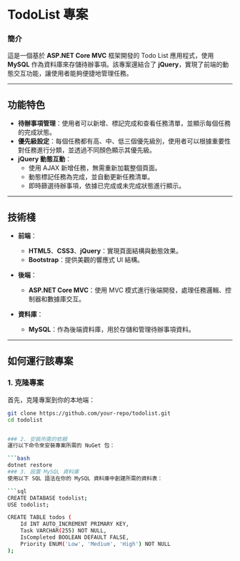 # TodoList 專案

### 簡介
這是一個基於 **ASP.NET Core MVC** 框架開發的 Todo List 應用程式，使用 **MySQL** 作為資料庫來存儲待辦事項。該專案還結合了 **jQuery**，實現了前端的動態交互功能，讓使用者能夠便捷地管理任務。

---

## 功能特色

- **待辦事項管理**：使用者可以新增、標記完成和查看任務清單，並顯示每個任務的完成狀態。
- **優先級設定**：每個任務都有高、中、低三個優先級別，使用者可以根據重要性對任務進行分類，並透過不同顏色顯示其優先級。
- **jQuery 動態互動**：
  - 使用 AJAX 新增任務，無需重新加載整個頁面。
  - 動態標記任務為完成，並自動更新任務清單。
  - 即時篩選待辦事項，依據已完成或未完成狀態進行顯示。

---

## 技術棧

- **前端**：
  - **HTML5**、**CSS3**、**jQuery**：實現頁面結構與動態效果。
  - **Bootstrap**：提供美觀的響應式 UI 結構。
  
- **後端**：
  - **ASP.NET Core MVC**：使用 MVC 模式進行後端開發，處理任務邏輯、控制器和數據庫交互。
  
- **資料庫**：
  - **MySQL**：作為後端資料庫，用於存儲和管理待辦事項資料。

---

## 如何運行該專案

### 1. 克隆專案

首先，克隆專案到你的本地端：

```bash
git clone https://github.com/your-repo/todolist.git
cd todolist


### 2. 安裝所需的依賴
運行以下命令來安裝專案所需的 NuGet 包：

```bash
dotnet restore
### 3. 設置 MySQL 資料庫
使用以下 SQL 語法在你的 MySQL 資料庫中創建所需的資料表：

```sql
CREATE DATABASE todolist;
USE todolist;

CREATE TABLE todos (
    Id INT AUTO_INCREMENT PRIMARY KEY,
    Task VARCHAR(255) NOT NULL,
    IsCompleted BOOLEAN DEFAULT FALSE,
    Priority ENUM('Low', 'Medium', 'High') NOT NULL
);
